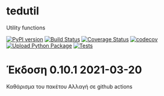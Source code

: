 # tedutil

Utility functions

[![PyPI version](https://badge.fury.io/py/tedutil.svg)](https://badge.fury.io/py/tedutil) [![Build Status](https://travis-ci.org/tedlaz/tedutil.svg?branch=master)](https://travis-ci.org/tedlaz/tedutil) [![Coverage Status](https://coveralls.io/repos/github/tedlaz/tedutil/badge.svg?branch=master)](https://coveralls.io/github/tedlaz/tedutil?branch=master) [![codecov](https://codecov.io/gh/tedlaz/tedutil/branch/master/graph/badge.svg)](https://codecov.io/gh/tedlaz/tedutil) [![Upload Python Package](https://github.com/tedlaz/tedutil/actions/workflows/python-publish.yml/badge.svg)](https://github.com/tedlaz/tedutil/actions/workflows/python-publish.yml) [![Tests](https://github.com/tedlaz/tedutil/actions/workflows/python-testing.yml/badge.svg)](https://github.com/tedlaz/tedutil/actions/workflows/python-testing.yml)

# Έκδοση 0.10.1 2021-03-20

Καθάρισμα του πακέτου
Αλλαγή σε github actions
